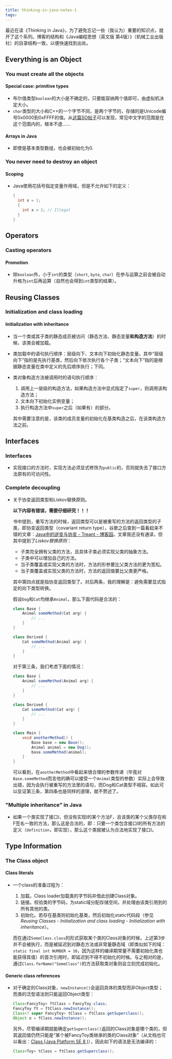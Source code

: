 ```yaml
---
title: thinking-in-java-notes-1
tags:
---
```


最近在读《Thinking in Java》，为了避免忘记一些（我认为）重要的知识点，就开了这个系列。博客的结构和《Java编程思想（英文版 第4版）》（机械工业出版社）的目录结构一致，以便快速找到出处。

## Everything is an Object

### You must create all the objects

#### Special case: primitive types

*  布尔值类型`boolean`的大小是不确定的，只要能容纳两个值即可，由虚拟机决定大小。
*  `char`类型的大小和C++的一个字节不同，是两个字节的，存储的是Unicode编号0x0000到0xFFFF的值。从[这篇SO帖子](https://stackoverflow.com/questions/1366068/whats-the-complete-range-for-chinese-characters-in-unicode)可以发现，常见中文字的范围是在这个范围内的，根本不虚……

#### Arrays in Java

*  即使是基本类型数组，也会被初始化为0.


### You never need to destroy an object

#### Scoping

*  Java使用花括号指定变量作用域，但是不允许如下的定义：

   ```java
   {
     int x = 1;
     {
       int x = 2; // Illegal
     }
   }
   ```

## Operators

### Casting operators

#### Promotion

*  除`boolean`外，小于`int`的类型（`short`, `byte`, `char`）在参与运算之前会被自动升格为`int`后再运算（自然也会得到`int`类型的结果）。

## Reusing Classes

### Initialization and class loading

#### Initialization with inheritance

*  当一个类或其子类的静态成员被访问（静态方法、静态变量**和构造方法**）的时候，该类会被加载。

*  类加载中的语句执行顺序：层级向下、文本向下初始化静态变量。其中“层级向下”指的是先执行基类，然后向下依次执行各个子类；“文本向下”指的是根据静态变量在类中定义的先后顺序执行；下同。

*  类对象构造方法被调用时的语句执行顺序：

   1. 调用上一层级的构造方法，如果构造方法中显式指定了`super`，则调用该构造方法；
   2. 文本向下初始化实例变量；
   3. 执行构造方法中`super`之后（如果有）的部分。

   其中需要注意的是，该类的成员变量的初始化在基类构造之后，在该类构造方法之前。

## Interfaces

### Interfaces

*  实现接口的方法时，实现方法必须显式修饰为`public`的，否则就失去了接口方法原有的可访问性。

### Complete decoupling

*  关于协变返回类型和Liskov替换原则。

   **以下内容有错误，需要仔细研究！！！**

   书中提到，重写方法的时候，返回类型可以是被重写的方法的返回类型的子类，即协变返回类型（covariant return type），谷歌之后查到一篇看起来不错的文章：[Java中的逆变与协变 - Treant - 博客园](http://www.cnblogs.com/en-heng/p/5041124.html)。文章我还没有通读，但其中提到了*Liskov替换原则*：

   *  子类完全拥有父类的方法，且具体子类必须实现父类的抽象方法。
   *  子类中可以增加自己的方法。
   *  当子类覆盖或实现父类的方法时，方法的形参要比父类方法的更为宽松。
   *  当子类覆盖或实现父类的方法时，方法的返回值要比父类更严格。

   其中第四点就是指协变返回类型了。对后两条，我的理解是：避免需要显式指定的向下类型转换。

   假设`Dog`和`Cat`均继承`Animal`，那么下面代码是合法的：

   ```java
   class Base {
       Animal someMethod(Cat arg) {
           // ...
       }
   }

   class Derived {
       Cat someMethod(Animal arg) {
           // ...
       }
   }
   ```

   对于第三条，我们考虑下面的情况：

   ```java
   class Base {
       Animal someMethod(Animal arg) {
           // ...
       }
   }

   class Derived {
       Cat someMethod(Cat arg) {
           // ...
       }
   }

   class Main {
       void anotherMethod() {
           Base base = new Base();
           Animal animal = new Dog();
           base.someMethod(animal);
       }
   }
   ```

   可以看到，在`anotherMethod`中看起来很合理的参数传递（毕竟对`Base.someMethod`而言他的确可以接受一个`Animal`类型的参数）实际上会导致出错，因为会执行被重写的方法里的语句，而Dog和Cat类型不相容。如此可以反证第三条，第四条也是同样的道理，就不赘述了。

### "Multiple inheritance" in Java

*  如果一个类实现了接口I，但没有实现I的某个方法F，且该类的某个父类存在和F签名一致的方法，那么这是合法的，即：只要一个类包含接口I的所有方法的定义（`definition`，即实现），那么这个类就被认为合法地实现了接口I。

## Type Information

### The **Class** object

#### Class literals

*  一个class的准备过程为：

   1. 加载。Class loader加载类的字节码并借此创建Class对象。
   2. 链接。校验类的字节码，为static域分配存储空间，并处理由该类引用到的所有其他的类。
   3. 初始化。若存在基类则初始化基类，然后初始化static代码段（参见*Reusing Classes - Initialization and class loading - Initialization with inheritance*）。

   而在通过`SomeClass.class`的形式获取某个类的Class对象的时候，上述第3步并不会被执行，而是被延迟到对静态方法或非常量静态域（即类似如下的域：`static final int NUMBER = 10`，因为这样的编译期常量不需要初始化类也能获得其值）的首次引用时，即延迟到不得不初始化的时候。与之相对的是，通过`Class.forName("SomeClass")`的方法获取类对象则会立刻完成初始化。

#### Generic class references

*  对于确定的Class对象，`newInstance()`会返回具体的类型而非Object类型；而类的泛型语法则只能返回Object类型：

   ```java
   Class<FancyToy> ftClass = FancyToy.class;
   FancyToy ft = ftClass.newInstance();
   Class<? super FancyToy> tClass = ftClass.getSuperclass();
   Object o = fClass.newInstance();
   ```

   另外，尽管编译期就能确定`getSuperclass()`返回的Class对象是哪个类的，但其返回值仍然只能是“某个被FancyToy类继承的类的Class对象”（从文档也可以看出：[Class (Java Platform SE 8 )](https://docs.oracle.com/javase/8/docs/api/java/lang/Class.html#getSuperclass--)），因此如下的语法是无法编译的：

   ```java
   Class<Toy> tClass = ftClass.getSuperclass();
   ```

   ​